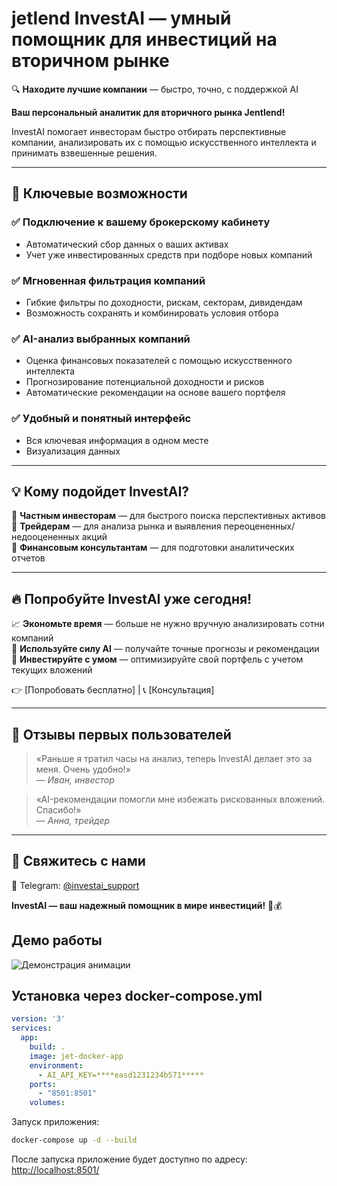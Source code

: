 # jetlend InvestAI — умный помощник для инвестиций на вторичном рынке  

🔍 **Находите лучшие компании** — быстро, точно, с поддержкой AI  

**Ваш персональный аналитик для вторичного рынка Jentlend!**  

InvestAI помогает инвесторам быстро отбирать перспективные компании, анализировать их с помощью искусственного интеллекта и принимать взвешенные решения.  

---

## 🚀 Ключевые возможности  

### ✅ Подключение к вашему брокерскому кабинету  
- Автоматический сбор данных о ваших активах  
- Учет уже инвестированных средств при подборе новых компаний  

### ✅ Мгновенная фильтрация компаний  
- Гибкие фильтры по доходности, рискам, секторам, дивидендам  
- Возможность сохранять и комбинировать условия отбора  

### ✅ AI-анализ выбранных компаний  
- Оценка финансовых показателей с помощью искусственного интеллекта  
- Прогнозирование потенциальной доходности и рисков  
- Автоматические рекомендации на основе вашего портфеля  

### ✅ Удобный и понятный интерфейс  
- Вся ключевая информация в одном месте  
- Визуализация данных  

---

## 💡 Кому подойдет InvestAI?  

📌 **Частным инвесторам** — для быстрого поиска перспективных активов  
📌 **Трейдерам** — для анализа рынка и выявления переоцененных/недооцененных акций  
📌 **Финансовым консультантам** — для подготовки аналитических отчетов  

---

## 🔥 Попробуйте InvestAI уже сегодня!  

📈 **Экономьте время** — больше не нужно вручную анализировать сотни компаний  
🤖 **Используйте силу AI** — получайте точные прогнозы и рекомендации  
💼 **Инвестируйте с умом** — оптимизируйте свой портфель с учетом текущих вложений  

👉 [Попробовать бесплатно] | 📞 [Консультация]  

---

## 📌 Отзывы первых пользователей  

> «Раньше я тратил часы на анализ, теперь InvestAI делает это за меня. Очень удобно!»  
> — *Иван, инвестор*  

> «AI-рекомендации помогли мне избежать рискованных вложений. Спасибо!»  
> — *Анна, трейдер*  

---

## 🔗 Свяжитесь с нами  

📱 Telegram: [@investai_support](https://t.me/artimf)  

**InvestAI — ваш надежный помощник в мире инвестиций!** 🚀💰  
  
  
## Демо работы
![Демонстрация анимации](https://github.com/artimf/jetlend_public/blob/main/jetlend.gif)


## Установка через docker-compose.yml

```yaml
version: '3'
services:
  app:
    build: .
    image: jet-docker-app
    environment:
      - AI_API_KEY=****easd1231234b571*****
    ports:
      - "8501:8501"
    volumes:
```

Запуск приложения:
```bash
docker-compose up -d --build
```

После запуска приложение будет доступно по адресу:  
[http://localhost:8501/](http://localhost:8501/)
